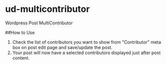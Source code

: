 # ud-multicontributor
Wordpress Post MultiContributor

##How to Use
1. Check the list of contributors you want to show from "Contributor" meta box on post edit page and save/update the post.
2. Your post will now have a selected contributors displayed just after post content.
